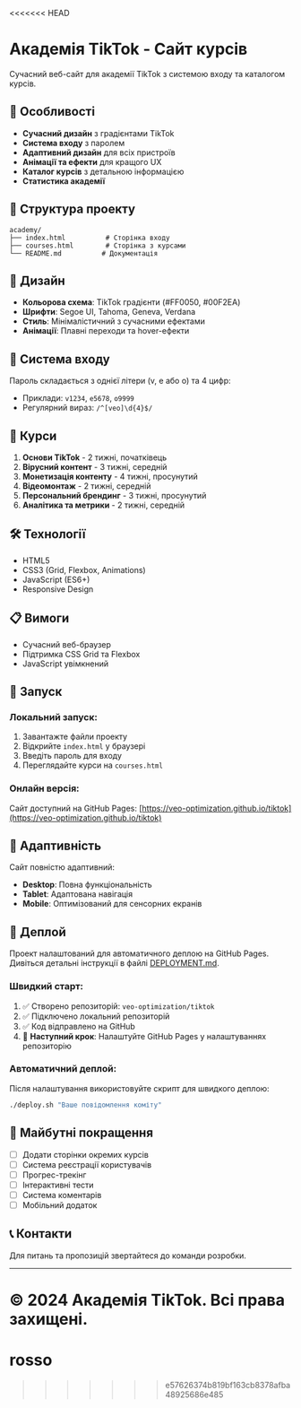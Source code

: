 <<<<<<< HEAD
# Академія TikTok - Сайт курсів

Сучасний веб-сайт для академії TikTok з системою входу та каталогом курсів.

## 🚀 Особливості

- **Сучасний дизайн** з градієнтами TikTok
- **Система входу** з паролем
- **Адаптивний дизайн** для всіх пристроїв
- **Анімації та ефекти** для кращого UX
- **Каталог курсів** з детальною інформацією
- **Статистика академії**

## 📁 Структура проекту

```
academy/
├── index.html          # Сторінка входу
├── courses.html        # Сторінка з курсами
└── README.md          # Документація
```

## 🎨 Дизайн

- **Кольорова схема**: TikTok градієнти (#FF0050, #00F2EA)
- **Шрифти**: Segoe UI, Tahoma, Geneva, Verdana
- **Стиль**: Мінімалістичний з сучасними ефектами
- **Анімації**: Плавні переходи та hover-ефекти

## 🔐 Система входу

Пароль складається з однієї літери (v, e або o) та 4 цифр:
- Приклади: `v1234`, `e5678`, `o9999`
- Регулярний вираз: `/^[veo]\d{4}$/`

## 📱 Курси

1. **Основи TikTok** - 2 тижні, початківець
2. **Вірусний контент** - 3 тижні, середній
3. **Монетизація контенту** - 4 тижні, просунутий
4. **Відеомонтаж** - 2 тижні, середній
5. **Персональний брендинг** - 3 тижні, просунутий
6. **Аналітика та метрики** - 2 тижні, середній

## 🛠️ Технології

- HTML5
- CSS3 (Grid, Flexbox, Animations)
- JavaScript (ES6+)
- Responsive Design

## 📋 Вимоги

- Сучасний веб-браузер
- Підтримка CSS Grid та Flexbox
- JavaScript увімкнений

## 🚀 Запуск

### Локальний запуск:
1. Завантажте файли проекту
2. Відкрийте `index.html` у браузері
3. Введіть пароль для входу
4. Переглядайте курси на `courses.html`

### Онлайн версія:
Сайт доступний на GitHub Pages: [https://veo-optimization.github.io/tiktok](https://veo-optimization.github.io/tiktok)

## 📱 Адаптивність

Сайт повністю адаптивний:
- **Desktop**: Повна функціональність
- **Tablet**: Адаптована навігація
- **Mobile**: Оптимізований для сенсорних екранів

## 🚀 Деплой

Проект налаштований для автоматичного деплою на GitHub Pages. Дивіться детальні інструкції в файлі [DEPLOYMENT.md](DEPLOYMENT.md).

### Швидкий старт:
1. ✅ Створено репозиторій: `veo-optimization/tiktok`
2. ✅ Підключено локальний репозиторій
3. ✅ Код відправлено на GitHub
4. 🔄 **Наступний крок**: Налаштуйте GitHub Pages у налаштуваннях репозиторію

### Автоматичний деплой:
Після налаштування використовуйте скрипт для швидкого деплою:
```bash
./deploy.sh "Ваше повідомлення коміту"
```

## 🎯 Майбутні покращення

- [ ] Додати сторінки окремих курсів
- [ ] Система реєстрації користувачів
- [ ] Прогрес-трекінг
- [ ] Інтерактивні тести
- [ ] Система коментарів
- [ ] Мобільний додаток

## 📞 Контакти

Для питань та пропозицій звертайтеся до команди розробки.

---

**© 2024 Академія TikTok. Всі права захищені.**
=======
# rosso
>>>>>>> e57626374b819bf163cb8378afba48925686e485

